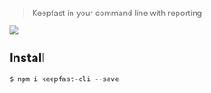 > Keepfast in your command line with reporting

![](https://cloud.githubusercontent.com/assets/381179/12871353/21ab9ffe-cd44-11e5-9b60-6570e23b1d09.png)


## Install

```
$ npm i keepfast-cli --save
```
